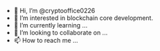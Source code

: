 - 👋 Hi, I’m @cryptooffice0226
- 👀 I’m interested in blockchain core development.
- 🌱 I’m currently learning ...
- 💞️ I’m looking to collaborate on ...
- 📫 How to reach me ...

<!---
cryptooffice0226/cryptooffice0226 is a ✨ special ✨ repository because its `README.md` (this file) appears on your GitHub profile.
You can click the Preview link to take a look at your changes.
--->
